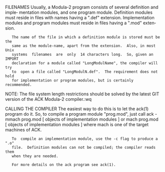 FILENAMES
       Usually,  a  Modula-2 program consists of several definition and imple‐
       mentation modules, and one program  module.   Definition  modules  must
       reside  in  files with names having a ".def" extension.  Implementation
       modules and program modules must reside in files having a ".mod" exten‐
       sion.

       The name of the file in which a definition module is stored must be the
       same as the module-name, apart from the extension.  Also, in most  Unix
       systems  filenames  are  only  14 characters long.  So, given an IMPORT
       declaration for a module called "LongModulName", the compiler will  try
       to  open a file called "LongModulN.def".  The requirement does not hold
       for implementation or program modules, but is certainly recommended.

NOTE: The file system length restrictions should be solved by the latest GIT version of the ACK Modula-2 compiler.:wq

CALLING THE COMPILER
       The easiest way to do this is to let the ack(1) program do it.  So,  to
       compile a program module "prog.mod", just call
            ack -mmach prog.mod [ objects of implementation modules ]
                 or
            mach prog.mod [ objects of implementation modules ]
       where mach is one of the target machines of ACK.

       To  compile an implementation module, use the -c flag to produce a ".o"
       file.  Definition modules can not be compiled; the compiler reads  them
       when they are needed.

       For more details on the ack program see ack(1).

